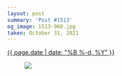 ```yaml
---
layout: post
summary: 'Post #1513'
og_image: 1513-960.jpg
taken: October 31, 2021
---
```


<div class="post">
 <time>
  <a href="/1513">
   {{ page.date | date: "%B %-d, %Y" }}
  </a>
 </time>
 <a href="/1513">
  <figure data-taken="10/31/2021">
   <img sizes="(min-width: 700px) 50vw, calc(100vw - 2rem)" src="{{ site.assets_url }}/1513-480.jpg" srcset="{{ site.assets_url }}/1513-240.jpg 240w, {{ site.assets_url }}/1513-480.jpg 480w, {{ site.assets_url }}/1513-720.jpg 720w, {{ site.assets_url }}/1513-960.jpg 960w"/>
  </figure>
 </a>
</div>
